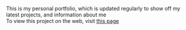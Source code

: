 This is my personal portfolio, which is updated regularly to show off my latest projects, and information about me
<br>
To view this project on the web, visit <a href="https://dalton-burkhart.onrender.com">this page</a>

